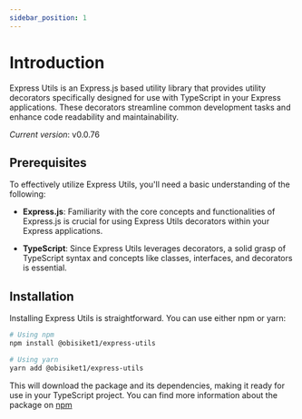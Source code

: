 ```yaml
---
sidebar_position: 1
---
```


# Introduction

Express Utils is an Express.js based utility library that provides utility decorators specifically designed for use with TypeScript in your Express applications. These decorators streamline common development tasks and enhance code readability and maintainability.

*Current version*: v0.0.76

## Prerequisites

To effectively utilize Express Utils, you'll need a basic understanding of the following:

- **Express.js**: Familiarity with the core concepts and functionalities of Express.js is crucial for using Express Utils decorators within your Express applications.

- **TypeScript**: Since Express Utils leverages decorators, a solid grasp of TypeScript syntax and concepts like classes, interfaces, and decorators is essential.


## Installation

Installing Express Utils is straightforward. You can use either npm or yarn:

```bash
# Using npm
npm install @obisiket1/express-utils

# Using yarn
yarn add @obisiket1/express-utils
```

This will download the package and its dependencies, making it ready for use in your TypeScript project. You can find more information about the package on [npm](https://www.npmjs.com/package/@obisiket1/express-utils)
